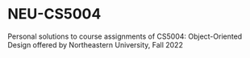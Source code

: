 # NEU-CS5004
Personal solutions to course assignments of CS5004: Object-Oriented Design offered by Northeastern University, Fall 2022
